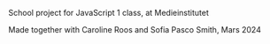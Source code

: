 School project for JavaScript 1 class, at Medieinstitutet

Made together with Caroline Roos and Sofia Pasco Smith, Mars 2024